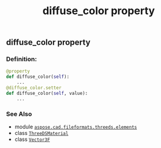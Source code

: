 ﻿---
title: diffuse_color property
second_title: Aspose.CAD for Python via .NET API References
description: 
type: docs
weight: 40
url: /python-net/aspose.cad.fileformats.threeds.elements/threedsmaterial/diffuse_color/
is_root: false
---

## diffuse_color property

### Definition:
```python
@property
def diffuse_color(self):
    ...
@diffuse_color.setter
def diffuse_color(self, value):
    ...
```

### See Also
* module [`aspose.cad.fileformats.threeds.elements`](../../)
* class [`ThreeDSMaterial`](/cad/python-net/aspose.cad.fileformats.threeds.elements/threedsmaterial)
* class [`Vector3F`](/cad/python-net/aspose.cad/vector3f)
